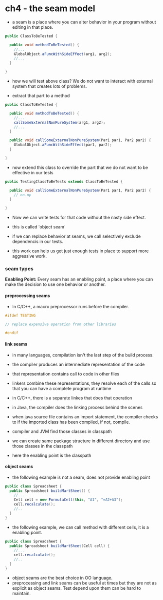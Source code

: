 # ch4 - the seam model

- a seam is a place where you can alter behavior in your program without editing in that place.

```java
public ClassToBeTested {

  public void methodToBeTested() {
    //...
    GlobalObject.aFuncWithSideEffect(arg1, arg2);
    //...
  }

}
```

- how we will test above class? We do not want to interact with external system that creates lots of problems.

- extract that part to a method

```java
public ClassToBeTested {

  public void methodToBeTested() {
    //...
    callSomeExternalNonPureSystem(arg1, arg2);
    //...
  }

  public void callSomeExternalNonPureSystem(Par1 par1, Par2 par2) {
    GlobalObject.aFuncWithSideEffect(par1, par2);
  }

}
```

- now extend this class to override the part that we do not want to be effective in our tests

```java
public TestingClassToBeTests extends ClassToBeTested {

  public void callSomeExternalNonPureSystem(Par1 par1, Par2 par2) {
    // no-op
  }

}
```

- Now we can write tests for that code without the nasty side effect.

- this is called 'object seam'

- if we can replace behavior at seams, we call selectively exclude dependencis in our tests.

- this work can help us get just enough tests in place to support more aggressive work.

### seam types

**Enabling Point:** Every seam has an enabling point, a place where you can make
the decision to use one behavior or another.

#### preprocessing seams

- In C/C++, a macro preprocessor runs before the compiler.

```c
#ifdef TESTING

// replace expensive operation from other libraries

#endif
```

#### link seams

- in many languages, compilation isn't the last step of the build process.

- the compiler produces an intermediate representation of the code

- that representation contains call to code in other files

- linkers combine these representations, they resolve each of the calls so that
  you can have a complete program at runtime

- in C/C++, there is a separate linkes that does that operation

- in Java, the compiler does the linking process behind the scenes

- when java source file contains an import statement, the compiler checks to if
  the imported class has been compiled, if not, compile.

- compiler and JVM find those classes in classpath

- we can create same package structure in different directory and use those
  classes in the classpath

- here the enabling point is the classpath

#### object seams

- the following example is not a seam, does not provide enabling point

```java
public class Spreadsheet {
  public Spreadsheet buildMartSheet() {
    //...
    Cell cell = new FormulaCell(this, "A1", "=A2+A3");
    cell.recalculate();
    //..
  }
}
```

- the following example, we can call method with different cells, it is a enabling point.

```java
public class Spreadsheet {
  public Spreadsheet buildMartSheet(Cell cell) {
    //...
    cell.recalculate();
    //..
  }
}
```

* object seams are the best choice in OO language.
* preprocessing and link seams can be useful at times but they are not as
  explicit as object seams. Test depend upon them can be hard to maintain.
